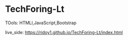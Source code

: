 # TechForing-Lt

TOols: HTMLl,JavaScript,Bootstrap

live_side: https://ridoy1.github.io/TechForing-Lt/index.html
